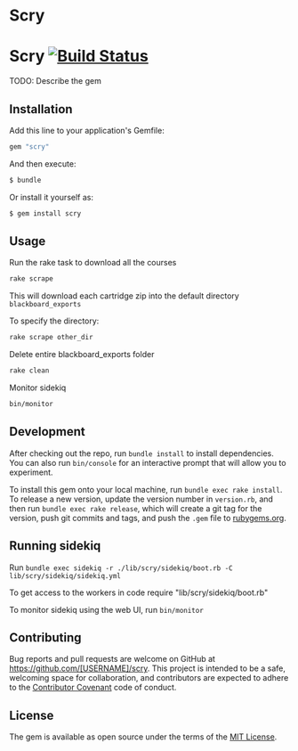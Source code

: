 # Scry

# Scry [![Build Status](https://travis-ci.org/atomicjolt/scry.svg?branch=master)](https://travis-ci.org/atomicjolt/scry)

TODO: Describe the gem

## Installation

Add this line to your application's Gemfile:

```ruby
gem "scry"
```

And then execute:
```sh
$ bundle
```

Or install it yourself as:
```sh
$ gem install scry
```

## Usage

Run the rake task to download all the courses
```sh
rake scrape
```
This will download each cartridge zip into the default directory `blackboard_exports`

To specify the directory:
```sh
rake scrape other_dir
```

Delete entire blackboard_exports folder
```sh
rake clean
```

Monitor sidekiq
```sh
bin/monitor
```

## Development

After checking out the repo, run `bundle install` to install dependencies. You can also run `bin/console` for an interactive prompt that will allow you to experiment.

To install this gem onto your local machine, run `bundle exec rake install`. To release a new version, update the version number in `version.rb`, and then run `bundle exec rake release`, which will create a git tag for the version, push git commits and tags, and push the `.gem` file to [rubygems.org](https://rubygems.org).

## Running sidekiq

Run `bundle exec sidekiq -r ./lib/scry/sidekiq/boot.rb -C lib/scry/sidekiq/sidekiq.yml`

To get access to the workers in code require "lib/scry/sidekiq/boot.rb"

To monitor sidekiq using the web UI, run `bin/monitor`

## Contributing

Bug reports and pull requests are welcome on GitHub at https://github.com/[USERNAME]/scry. This project is intended to be a safe, welcoming space for collaboration, and contributors are expected to adhere to the [Contributor Covenant](http://contributor-covenant.org) code of conduct.


## License

The gem is available as open source under the terms of the [MIT License](http://opensource.org/licenses/MIT).

